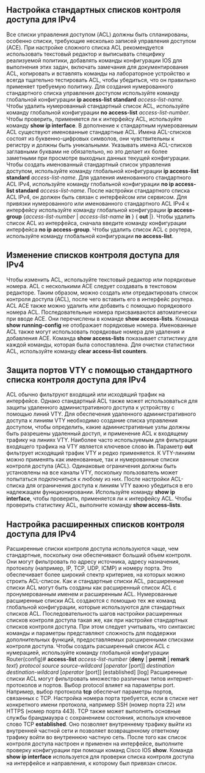 <!-- 5.5.3 -->
## Настройка стандартных списков контроля доступа для IPv4

Все списки управления доступом (ACL) должны быть спланированы, особенно списки, требующие несколько записей управления доступом (ACE). При настройке сложного списка ACL рекомендуется использовать текстовый редактор и выписывать специфику реализуемой политики, добавлять команды конфигурации IOS для выполнения этих задач, включать замечания для документирования ACL, копировать и вставлять команды на лабораторное устройство и всегда тщательно тестировать ACL, чтобы убедиться, что он правильно применяет требуемую политику. Для создания нумерованного стандартного списка управления доступом используйте команду глобальной конфигурации **ip access-list standard** *access-list-name.* Чтобы удалить нумерованный стандартный список ACL, используйте команду глобальной конфигурации **no access-list** *access-list-number*. Чтобы проверить, применяется ли к интерфейсу ACL, используйте команду **show ip interface**. В дополнение к стандартным нумерованным ACL существуют именованные стандартные ACL. Имена ACL-списков состоят из буквенно-цифровых символов, они чувствительны к регистру и должны быть уникальными. Указывать имена ACL-списков заглавными буквами не обязательно, но это делает их более заметными при просмотре выходных данных текущей конфигурации. Чтобы создать именованный стандартный список управления доступом, используйте команду глобальной конфигурации **ip access-list standard** *access-list-name*. Для удаления именованного стандартного ACL IPv4, используйте команду глобальной конфигурации **no ip access-list standard** *access-list-name*. После настройки стандартного списка ACL IPv4, он должен быть связан с интерфейсом или сервисом. Для привязки нумерованного или именованного стандартного ACL IPv4 к интерфейсу используйте команду глобальной конфигурации **ip access-group** {*access-list-number* | *access-list-name* **in** } { **out** |}. Чтобы удалить список ACL из интерфейса, сначала введите команду конфигурации интерфейса **no ip access-group**. Чтобы удалить список ACL с роутера, используйте команду глобальной конфигурации **no access-list**.

## Изменение списков контроля доступа для IPv4

Чтобы изменить ACL, используйте текстовый редактор или порядковые номера. ACL с несколькими ACE следует создавать в текстовом редакторе. Таким образом, можно создать или отредактировать список контроля доступа (ACL), после чего вставить его в интерфейс роутера. ACL ACE также можно удалить или добавить с помощью порядкового номера ACL. Последовательные номера присваиваются автоматически при вводе ACE. Они перечислены в команде **show access-lists**. Команда **show running-config** не отображает порядковые номера. Именованные ACL также могут использовать порядковые номера для удаления и добавления ACE. Команда **show access-lists** показывает статистику для каждой команды, которая была сопоставлена. Для очистки статистики ACL, используйте команду **clear access-list counters**.

## Защита портов VTY с помощью стандартного списка контроля доступа для IPv4

ACL обычно фильтруют входящий или исходящий трафик на интерфейсе. Однако стандартный ACL также может использоваться для защиты удаленного административного доступа к устройству с помощью линий VTY. Для обеспечения удаленного административного доступа к линиям VTY необходимо создание списка управления доступом, чтобы определить, какие административные узлы должны быть разрешены удаленный доступ, и применение ACL к входящему трафику на линиях VTY. Наиболее часто используемым для фильтрации входящего трафика на VTY является ключевое слово **in**. Параметр **out** фильтрует исходящий трафик VTY и редко применяется. К VTY-линиям можно применять как именованные, так и нумерованные списки контроля доступа (ACL). Одинаковые ограничения должны быть установлены на все каналы VTY, поскольку пользователь может попытаться подключиться к любому из них. После настройки ACL-списка для ограничения доступа к линиям VTY важно убедиться в его надлежащем функционировании. Используйте команду **show ip interface**, чтобы проверить, применяется ли к интерфейсу ACL. Чтобы проверить статистику ACL, выполните команду **show access-lists**.

## Настройка расширенных списков контроля доступа для IPv4

Расширенные списки контроля доступа используются чаще, чем стандартные, поскольку они обеспечивают больший объем контроля. Они могут фильтровать по адресу источника, адресу назначения, протоколу (например, IP, TCP, UDP, ICMP) и номеру порта. Это обеспечивает более широкий спектр критериев, на которых можно строить ACL-список. Как и стандартные списки ACL, расширенные списки ACL могут быть созданы как расширенный список ACL с пронумерованным именем и расширенным ACL. Нумерованные расширенные списки ACL создаются с помощью тех же команд глобальной конфигурации, которые используются для стандартных списков ACL. Последовательность шагов настройки расширенных списков контроля доступа такая же, как при настройке стандартных списков контроля доступа. При этом следует учитывать, что синтаксис команды и параметры представляют сложность для поддержки дополнительных функций, предоставляемых расширенными списками контроля доступа. Чтобы создать расширенный список ACL с нумерацией, используйте команду глобальной конфигурации Router(config)# **access-list** *access-list-number* {**deny** | **permit** | **remark** *text*} *protocol source source-wildcard* [*operator* [port]] *destination destination-wildcard* [*operator* [port]] [established] [log] Расширенные списки ACL могут фильтровать множество различных типов интернет-протоколов и портов. Выбор protocol влияет на параметры port. Например, выбор протокола **tcp** обеспечит параметры портов, связанных с TCP. Настройка номера порта требуется, если в списке нет конкретного имени протокола, например SSH (номер порта 22) или HTTPS (номер порта 443). TCP также может выполнять основные службы брандмауэра с сохранением состояния, используя ключевое слово TCP **established**. Оно позволяет внутреннему трафику выйти из внутренней частной сети и позволяет возвращенному ответному трафику войти во внутреннюю частную сеть. После того как список контроля доступа настроен и применен на интерфейсе, выполните проверку конфигурации при помощи команд Cisco IOS **show**. Команда **show ip interface** используется для проверки списка контроля доступа на интерфейсе и направления, к которому был привязан список.

<!-- 5.5.4  Контрольная работа по модулю NAT для IPv4 Тут  квиз 5.5.4 -->
